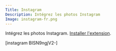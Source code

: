 ```yaml
---
Title: Instagram
Description: Intégrez les photos Instagram
Image: instagram-fr.png
---
```

Intégrez les photos Instagram.
[Installer l'extension](https://github.com/datenstrom/yellow-extensions/tree/master/features/instagram).

[instagram BISN9ngjV2-]


